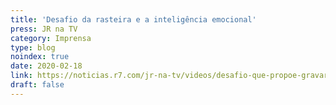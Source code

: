 ```yaml
---
title: 'Desafio da rasteira e a inteligência emocional'
press: JR na TV
category: Imprensa
type: blog
noindex: true
date: 2020-02-18
link: https://noticias.r7.com/jr-na-tv/videos/desafio-que-propoe-gravar-rasteiras-em-participantes-preocupa-pais-13022020
draft: false
---
```

